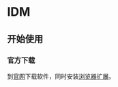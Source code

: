 # IDM

## 开始使用

### 官方下载

到[官网](https://www.internetdownloadmanager.com/download.html)下载软件，同时安装[浏览器扩展](https://chrome.google.com/webstore/detail/idm-integration-module/ngpampappnmepgilojfohadhhmbhlaek)。
